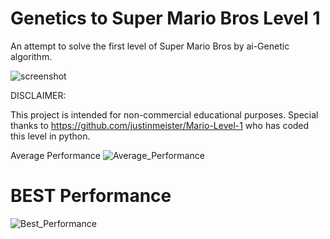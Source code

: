 Genetics to Super Mario Bros Level 1
=============

An attempt to solve the first level of Super Mario Bros by ai-Genetic algorithm.

![screenshot](https://raw.github.com/justinmeister/Mario-Level-1/master/screenshot.png)


DISCLAIMER:

This project is intended for non-commercial educational purposes. 
Special thanks to https://github.com/justinmeister/Mario-Level-1 who has coded this level in python.

Average Performance
![Average_Performance](https://github.com/Keshav-cs/Genetic-Algorithm-on-Super-Mario-Bros/blob/master/AveragePerformance.gif)

  # BEST Performance
![Best_Performance](https://j.gifs.com/r8MD9B.gif)
